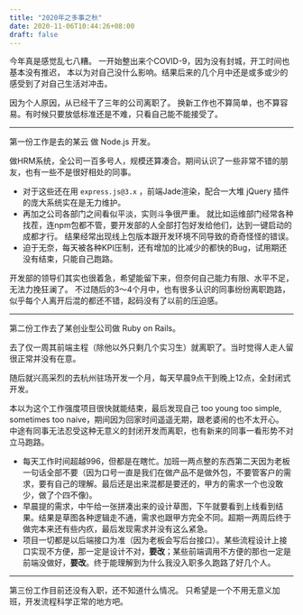 ```yaml
---
title: "2020年之多事之秋"
date: 2020-11-06T10:44:26+08:00
draft: false
---
```

今年真是感觉乱七八糟。
一开始整出来个COVID-9，因为没有封城，开工时间也基本没有推迟，
本以为对自己没什么影响。结果后来的几个月中还是或多或少的感受到了对自己生活对冲击。

因为个人原因，从已经干了三年的公司离职了。
换新工作也不算简单，也不算容易。有时候只要放低标准还是不难，只看自己能不能接受了。

---

第一份工作是去的某云 做 Node.js 开发。

做HRM系统，全公司一百多号人，规模还算凑合。期间认识了一些非常不错的朋友，也有一些不是很好相处的同事。

- 对于这些还在用 `express.js@3.x` ，前端Jade渲染，配合一大堆 jQuery 插件的庞大系统实在是无力维护。
- 再加之公司各部门之间看似平淡，实则斗争很严重。
  就比如运维部门经常各种找茬，连npm包都不管，要开发部的人全部打包好发给他们，达到一键启动的成都才行。
  结果经常出现线上包版本跟开发环境不同导致的奇奇怪怪的错误。
- 迫于无奈，每天被各种KPI压制，还有增加的比减少的都快的Bug，试用期还没有结束，只能自己跑路。

开发部的领导们其实也很着急，希望能留下来，但奈何自己能力有限、水平不足，无法力挽狂澜了。
不过随后的3～4个月中，也有很多认识的同事纷纷离职跑路，似乎每个人离开后混的都还不错，起码没有了以前的压迫感。

---

第二份工作去了某创业型公司做 Ruby on Rails。

去了仅一周其前端主程（除他以外只剩几个实习生）就离职了。当时觉得人走人留很正常并没有在意。

随后就兴高采烈的去杭州驻场开发一个月，每天早晨9点干到晚上12点，全封闭式开发。

本以为这个工作强度项目很快就能结束，最后发现自己 too young too simple, sometimes too naive，期间因为回家时间遥遥无期，跟老婆闹的也不太开心。
中途有同事无法忍受这种无意义的封闭开发而离职，也有新来的同事一看形势不对立马跑路。

- 每天工作时间超越996，但都是在瞎忙。加班一两点整的东西第二天因为老板一句话全部不要（因为口号一直是我们在做产品不是做外包，不要管客户的需求，要有自己的理解。最后还是出来混都是要还的，甲方的需求一个也没敢少，做了个四不像)。
- 早晨提的需求，中午给一张拼凑出来的设计草图，下午就要看到上线看到结果。结果是草图各种逻辑走不通，需求也跟甲方完全不同。超期一两周后终于做完本来还有些内疚，最后发现需求并没有这么紧急。
- 项目一切都是以后端接口为准（因为老板会写后台接口）。某些流程设计上接口实现不方便，那一定是设计不对，**要改**；某些前端调用不方便的那也一定是前端没做好，**要改**。终于能理解到为什么我没入职多久跑路了好几个人。

---

第三份工作目前还没有入职，还不知道什么情况。
只希望是一个不用无意义加班，开发流程科学正常的地方吧。
